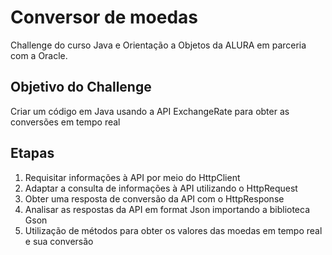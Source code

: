 # Conversor de moedas 
Challenge do curso Java e Orientação a Objetos da ALURA em parceria com a Oracle.

## Objetivo do Challenge
Criar um código em Java usando a API ExchangeRate para obter as conversões em tempo real 

## Etapas
1. Requisitar informações à API por meio do HttpClient 
2. Adaptar a consulta de informações à API utilizando o HttpRequest
3. Obter uma resposta de conversão da API com o HttpResponse
4. Analisar as respostas da API em format Json importando a biblioteca Gson
5. Utilização de métodos para obter os valores das moedas em tempo real e sua conversão
